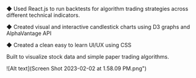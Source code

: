 ◆ Used React.js to run backtests for algorithm trading strategies across different technical indicators.

◆ Created visual and interactive candlestick charts using D3 graphs and AlphaVantage API

◆ Created a clean easy to learn UI/UX using CSS

Built to visualize stock data and simple paper trading algorithms.


![Alt text](Screen Shot 2023-02-02 at 1.58.09 PM.png")
